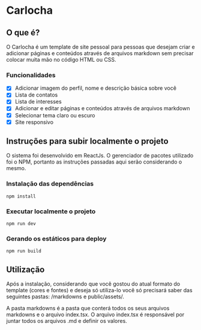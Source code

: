 # Carlocha

## O que é?

O Carlocha é um template de site pessoal para pessoas que desejam criar e adicionar páginas e conteúdos através de arquivos markdown sem precisar colocar muita mão no código HTML ou CSS.

### Funcionalidades

- [x] Adicionar imagem do perfil, nome e descrição básica sobre você
- [x] Lista de contatos
- [x] Lista de interesses
- [x] Adicionar e editar páginas e conteúdos através de arquivos markdown
- [x] Selecionar tema claro ou escuro
- [x] Site responsivo

## Instruções para subir localmente o projeto

O sistema foi desenvolvido em ReactJs. O gerenciador de pacotes utilizado foi o NPM, portanto as instruções passadas aqui serão considerando o mesmo.

### Instalação das dependências

```
npm install
```

### Executar localmente o projeto

```
npm run dev
```

### Gerando os estáticos para deploy

```
npm run build
```

## Utilização

Após a instalação, considerando que você gostou do atual formato do template (cores e fontes) e deseja só utiliza-lo você só precisará saber das seguintes pastas: /markdowns e public/assets/.

A pasta markdowns é a pasta que conterá todos os seus arquivos markdowns e o arquivo index.tsx. O arquivo index.tsx é responsável por juntar todos os arquivos .md e definir os valores.

